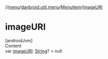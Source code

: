 //[menu](../../../index.md)/[danbroid.util.menu](../index.md)/[MenuItem](index.md)/[imageURI](image-u-r-i.md)



# imageURI  
[androidJvm]  
Content  
var [imageURI](image-u-r-i.md): [String](https://kotlinlang.org/api/latest/jvm/stdlib/kotlin/-string/index.html)? = null  



